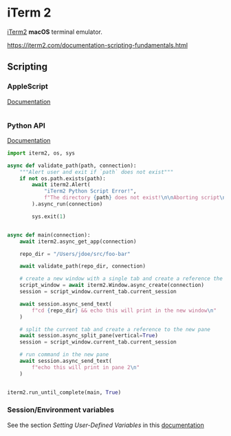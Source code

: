# iTerm 2

[iTerm2](https://iterm2.com/) **macOS** terminal emulator.

<https://iterm2.com/documentation-scripting-fundamentals.html>

## Scripting

### AppleScript

[Documentation](https://iterm2.com/documentation-scripting.html)

```osascript

```

### Python API

[Documentation](https://iterm2.com/python-api/)

```python
import iterm2, os, sys

async def validate_path(path, connection):
    """Alert user and exit if `path` does not exist"""
    if not os.path.exists(path):
        await iterm2.Alert(
            "iTerm2 Python Script Error!",
            f"The directory {path} does not exist!\n\nAborting script\n<{os.path.realpath(__file__)}>",
        ).async_run(connection)

        sys.exit(1)


async def main(connection):
    await iterm2.async_get_app(connection)

    repo_dir = "/Users/jdoe/src/foo-bar"

    await validate_path(repo_dir, connection)

    # create a new window with a single tab and create a reference the tab
    script_window = await iterm2.Window.async_create(connection)
    session = script_window.current_tab.current_session

    await session.async_send_text(
        f"cd {repo_dir} && echo this will print in the new window\n"
    )

    # split the current tab and create a reference to the new pane
    await session.async_split_pane(vertical=True)
    session = script_window.current_tab.current_session

    # run command in the new pane
    await session.async_send_text(
        f"echo this will print in pane 2\n"
    )


iterm2.run_until_complete(main, True)
```

### Session/Environment variables

See the section _Setting User-Defined Variables_ in this [documentation](https://iterm2.com/documentation-scripting-fundamentals.html#)
